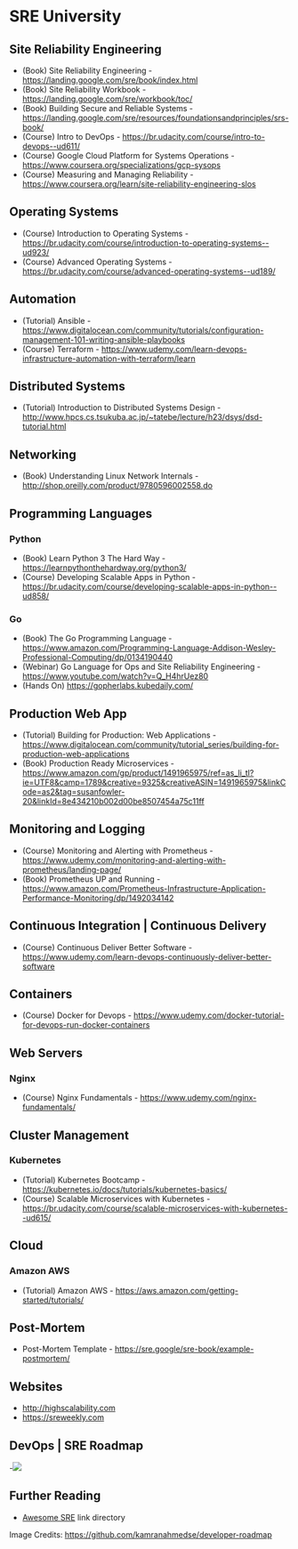 # SRE University

## Site Reliability Engineering

- (Book) Site Reliability Engineering - https://landing.google.com/sre/book/index.html
- (Book) Site Reliability Workbook - https://landing.google.com/sre/workbook/toc/
- (Book) Building Secure and Reliable Systems - https://landing.google.com/sre/resources/foundationsandprinciples/srs-book/
- (Course) Intro to DevOps - https://br.udacity.com/course/intro-to-devops--ud611/
- (Course) Google Cloud Platform for Systems Operations - https://www.coursera.org/specializations/gcp-sysops
- (Course) Measuring and Managing Reliability - https://www.coursera.org/learn/site-reliability-engineering-slos

## Operating Systems

- (Course) Introduction to Operating Systems - https://br.udacity.com/course/introduction-to-operating-systems--ud923/
- (Course) Advanced Operating Systems - https://br.udacity.com/course/advanced-operating-systems--ud189/

## Automation

- (Tutorial) Ansible - https://www.digitalocean.com/community/tutorials/configuration-management-101-writing-ansible-playbooks
- (Course) Terraform - https://www.udemy.com/learn-devops-infrastructure-automation-with-terraform/learn

## Distributed Systems

- (Tutorial) Introduction to Distributed Systems Design - http://www.hpcs.cs.tsukuba.ac.jp/~tatebe/lecture/h23/dsys/dsd-tutorial.html

## Networking

- (Book) Understanding Linux Network Internals - http://shop.oreilly.com/product/9780596002558.do

## Programming Languages

### Python

- (Book) Learn Python 3 The Hard Way - https://learnpythonthehardway.org/python3/
- (Course) Developing Scalable Apps in Python - https://br.udacity.com/course/developing-scalable-apps-in-python--ud858/

### Go

- (Book) The Go Programming Language - https://www.amazon.com/Programming-Language-Addison-Wesley-Professional-Computing/dp/0134190440
- (Webinar) Go Language for Ops and Site Reliability Engineering - https://www.youtube.com/watch?v=Q_H4hrUez80
- (Hands On) https://gopherlabs.kubedaily.com/

## Production Web App

- (Tutorial) Building for Production: Web Applications - https://www.digitalocean.com/community/tutorial_series/building-for-production-web-applications
- (Book) Production Ready Microservices - https://www.amazon.com/gp/product/1491965975/ref=as_li_tl?ie=UTF8&camp=1789&creative=9325&creativeASIN=1491965975&linkCode=as2&tag=susanfowler-20&linkId=8e434210b002d00be8507454a75c11ff

## Monitoring and Logging

- (Course) Monitoring and Alerting with Prometheus - https://www.udemy.com/monitoring-and-alerting-with-prometheus/landing-page/
- (Book) Prometheus UP and Running - https://www.amazon.com/Prometheus-Infrastructure-Application-Performance-Monitoring/dp/1492034142

## Continuous Integration | Continuous Delivery

- (Course) Continuous Deliver Better Software - https://www.udemy.com/learn-devops-continuously-deliver-better-software

## Containers

- (Course) Docker for Devops - https://www.udemy.com/docker-tutorial-for-devops-run-docker-containers

## Web Servers

### Nginx

- (Course) Nginx Fundamentals - https://www.udemy.com/nginx-fundamentals/

## Cluster Management

### Kubernetes

- (Tutorial) Kubernetes Bootcamp - https://kubernetes.io/docs/tutorials/kubernetes-basics/
- (Course) Scalable Microservices with Kubernetes - https://br.udacity.com/course/scalable-microservices-with-kubernetes--ud615/

## Cloud

### Amazon AWS

- (Tutorial) Amazon AWS - https://aws.amazon.com/getting-started/tutorials/

## Post-Mortem

- Post-Mortem Template - https://sre.google/sre-book/example-postmortem/

## Websites

- http://highscalability.com
- https://sreweekly.com

## DevOps | SRE Roadmap

-<img src="https://github.com/kamranahmedse/developer-roadmap/blob/master/img/devops.png">

## Further Reading

- [Awesome SRE](https://github.com/dastergon/awesome-sre) link directory

Image Credits: https://github.com/kamranahmedse/developer-roadmap
